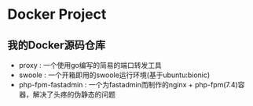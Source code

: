 # Docker Project
## 我的Docker源码仓库

 - proxy : 一个使用go编写的简易的端口转发工具
 - swoole : 一个开箱即用的swoole运行环境(基于ubuntu:bionic)
 - php-fpm-fastadmin : 一个为fastadmin而制作的nginx + php-fpm(7.4)容器，解决了头疼的伪静态的问题